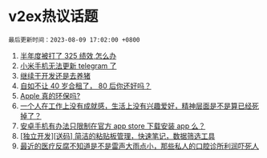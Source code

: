 # v2ex热议话题

`最后更新时间：2023-08-09 17:02:00 +0800`

1. [半年度被打了 325 绩效,怎么办](https://www.v2ex.com/t/963630)
1. [小米手机无法更新 telegram 了](https://www.v2ex.com/t/963610)
1. [继续干开发还是去养猪](https://www.v2ex.com/t/963463)
1. [自如不让 40 岁合租了， 80 后你还好吗？](https://www.v2ex.com/t/963599)
1. [Apple 真的环保吗?](https://www.v2ex.com/t/963600)
1. [一个人在工作上没有成就感，生活上没有兴趣爱好，精神层面是不是算已经死掉了？](https://www.v2ex.com/t/963633)
1. [安卓手机有办法只限制在官方 app store 下载安装 app 么？](https://www.v2ex.com/t/963499)
1. [[独立开发][送码] 简洁的粘贴板管理，快速笔记，数据筛选工具](https://www.v2ex.com/t/963587)
1. [最近的医疗反腐不知道是不是雷声大雨点小，那些私人的口腔诊所利润吓死人](https://www.v2ex.com/t/963643)

